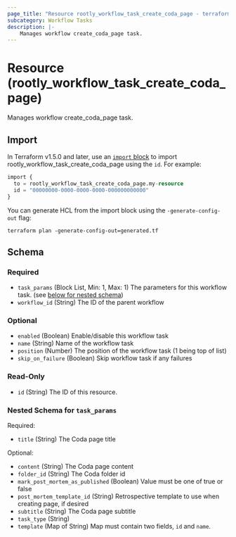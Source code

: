 ```yaml
---
page_title: "Resource rootly_workflow_task_create_coda_page - terraform-provider-rootly"
subcategory: Workflow Tasks
description: |-
    Manages workflow create_coda_page task.
---
```


# Resource (rootly_workflow_task_create_coda_page)

Manages workflow create_coda_page task.



## Import

In Terraform v1.5.0 and later, use an [`import` block](https://developer.hashicorp.com/terraform/language/import) to import rootly_workflow_task_create_coda_page using the `id`. For example:

```terraform
import {
  to = rootly_workflow_task_create_coda_page.my-resource
  id = "00000000-0000-0000-0000-000000000000"
}
```

You can generate HCL from the import block using the `-generate-config-out` flag:

```console
terraform plan -generate-config-out=generated.tf
```

<!-- schema generated by tfplugindocs -->
## Schema

### Required

- `task_params` (Block List, Min: 1, Max: 1) The parameters for this workflow task. (see [below for nested schema](#nestedblock--task_params))
- `workflow_id` (String) The ID of the parent workflow

### Optional

- `enabled` (Boolean) Enable/disable this workflow task
- `name` (String) Name of the workflow task
- `position` (Number) The position of the workflow task (1 being top of list)
- `skip_on_failure` (Boolean) Skip workflow task if any failures

### Read-Only

- `id` (String) The ID of this resource.

<a id="nestedblock--task_params"></a>
### Nested Schema for `task_params`

Required:

- `title` (String) The Coda page title

Optional:

- `content` (String) The Coda page content
- `folder_id` (String) The Coda folder id
- `mark_post_mortem_as_published` (Boolean) Value must be one of true or false
- `post_mortem_template_id` (String) Retrospective template to use when creating page, if desired
- `subtitle` (String) The Coda page subtitle
- `task_type` (String)
- `template` (Map of String) Map must contain two fields, `id` and `name`.
